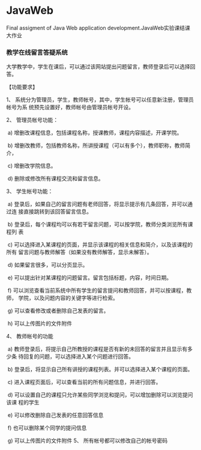 # JavaWeb
 Final assigment of Java Web application development.JavaWeb实验课结课大作业

### 教学在线留言答疑系统
大学教学中，学生在课后，可以通过该网站提出问题留言，教师登录后可以选择回答。 

【功能要求】 

1、 系统分为管理员，学生，教师帐号，其中，学生帐号可以任意新注册，管理员帐号为系 统预先设置好，教师帐号由管理员帐号开设。 

2、 管理员帐号功能： 

​	a) 增删改课程信息，包括课程名称，授课教师，课程内容描述，开课学院。 

​	b) 增删改教师，包括教师名称，所讲授课程（可以有多个），教师职称，教师简介， 

​	c) 增删改学院信息。 

​	d) 删除或修改所有课程交流和留言信息。 

3、 学生帐号功能： 

​	a) 登录后，如果自己的留言问题有老师回答，将显示提示有几条回答，并可以通过连 接直接跳转到该回答留言信息。 

​	b) 登录后，每个课程均可以有若干留言问题，可以按学院，教师分类浏览所有课程列 表 

​	c) 可以选择进入某课程的页面，并显示该课程的相关信息和简介，以及该课程的所有 留言问题与教师解答（如果没有教师解答，显示未解答）。 

​	d) 如果留言很多，可以分页显示。 

​	e) 可以提出针对某课程的问题留言。留言包括标题，内容，时间日期。 

​	f) 可以浏览查看当前系统中所有学生的留言提问和教师回答，并可以按课程，教师， 学院，以及问题内容的关键字等进行检索。 

​	g) 可以查看修改或者删除自己发表的留言。 

​	h) 可以上传图片的文件附件 

4、 教师帐号的功能 

​	a) 教师登录后，将提示自己所教授的课程是否有新的未回答的留言并且显示有多少条 待回复的问题，可以选择进入某个问题进行回答。 

​	b) 登录后，将显示自己所有讲授的课程列表。并可以选择进入某个课程的页面。 

​	c) 进入课程页面后，可以查看当前的所有问题信息，并进行回答。 

​	d) 可以设置自己的课程只允许某些同学浏览和提问，可以增加删除可以浏览提问该课 程的学生 

​	e) 可以修改删除自己发表的任意回答信息 

​	f) 也可以删除某个同学的提问信息 

​	g) 可以上传图片的文件附件
5、 所有帐号都可以修改自己的帐号密码